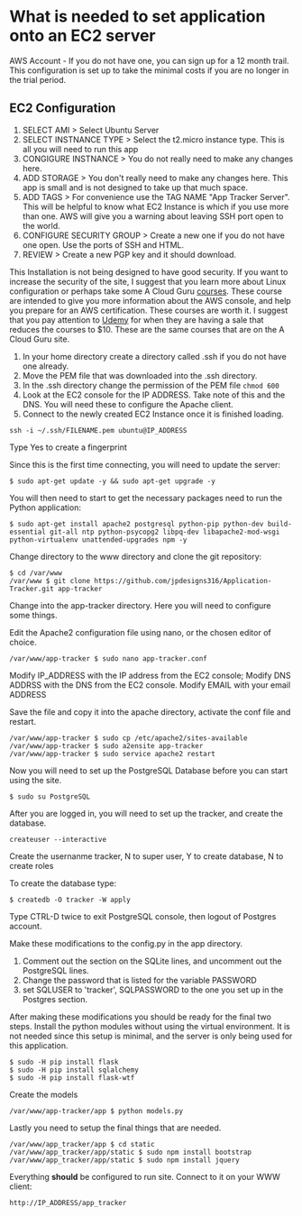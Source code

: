 
# What is needed to set application onto an EC2 server


AWS Account - If you do not have one, you can sign up for a 12 month trail. This configuration is set up to take the minimal costs if you are no longer in the trial period.


## EC2 Configuration
1. SELECT AMI > Select Ubuntu Server
2. SELECT INSTNANCE TYPE > Select the t2.micro instance type. This is all you will need to run this app
3. CONGIGURE INSTNANCE > You do not really need to make any changes here.  
4. ADD STORAGE > You don't really need to make any changes here. This app is small and is not designed to take up that much space.
5. ADD TAGS > For convenience use the TAG NAME "App Tracker Server". This will be helpful to know what EC2 Instance is which if you use more than one. AWS will give you a warning about leaving SSH port open to the world.
6. CONFIGURE SECURITY GROUP > Create a new one if you do not have one open. Use the ports of SSH and HTML.
7. REVIEW > Create a new PGP key and it should download.

This Installation is not being designed to have good security. If you want to increase the security of
the site, I suggest that you learn more about Linux configuration or perhaps take some A Cloud Guru [courses](http://acloud.guru). These course are intended to give you more information about the AWS console, and help you prepare for an AWS certification. These courses are worth it. I suggest that you pay attention to [Udemy](http://www.udemy.com/) for when they are having a sale that reduces the courses to $10. These are the same courses that are on the A Cloud Guru site.

1. In your home directory create a directory called .ssh if you do not have one already.
2. Move the PEM file that was downloaded into the .ssh directory.
3. In the .ssh directory change the permission of the PEM file `chmod 600 `
4. Look at the EC2 console for the IP ADDRESS. Take note of this and the DNS. You will need these to configure the Apache client.
5. Connect to the newly created EC2 Instance once it is finished loading.
```
ssh -i ~/.ssh/FILENAME.pem ubuntu@IP_ADDRESS
```
Type Yes to create a fingerprint

Since this is the first time connecting, you will need to update the server:
```
$ sudo apt-get update -y && sudo apt-get upgrade -y
```
You will then need to start to get the necessary packages need to run the Python application:

```
$ sudo apt-get install apache2 postgresql python-pip python-dev build-essential git-all ntp python-psycopg2 libpq-dev libapache2-mod-wsgi python-virtualenv unattended-upgrades npm -y
```

Change directory to the www directory and clone the git repository:

```
$ cd /var/www
/var/www $ git clone https://github.com/jpdesigns316/Application-Tracker.git app-tracker
```

 Change into the app-tracker directory. Here you will need to configure some things.


Edit the Apache2 configuration file using nano, or the chosen editor of choice.
 ```
 /var/www/app-tracker $ sudo nano app-tracker.conf
 ```

Modify IP_ADDRESS with the IP address from the EC2 console;
Modify DNS ADDRSS with the DNS from the EC2 console.
Modify EMAIL with your email ADDRESS

Save the file and copy it into the apache directory, activate the conf file and restart.
```
/var/www/app-tracker $ sudo cp /etc/apache2/sites-available
/var/www/app-tracker $ sudo a2ensite app-tracker
/var/www/app-tracker $ sudo service apache2 restart
```

Now you will need to set up the PostgreSQL Database before you can start using the site.
```
$ sudo su PostgreSQL
```
After you are logged in, you will need to set up the tracker, and create the database.
```
createuser --interactive
```
Create the usernanme tracker, N to super user, Y to create database, N to create roles

To create the database type:
```
$ createdb -O tracker -W apply
```

Type CTRL-D twice to exit PostgreSQL console, then logout of Postgres account.

Make these modifications to the config.py in the app directory.

1. Comment out the section on the SQLite lines, and uncomment out the PostgreSQL lines.
2. Change the password that is listed for the variable PASSWORD
3. set SQLUSER to 'tracker', SQLPASSWORD to the one you set up in the Postgres section.

After making these modifications you should be ready for the final two steps.
Install the python modules without using the virtual environment. It is not needed
since this setup is minimal, and the server is only being used for this application.
```
$ sudo -H pip install flask
$ sudo -H pip install sqlalchemy
$ sudo -H pip install flask-wtf
```
Create the models
```
/var/www/app-tracker/app $ python models.py
```
Lastly you need to setup the final things that are needed.
```
/var/www/app_tracker/app $ cd static
/var/www/app_tracker/app/static $ sudo npm install bootstrap
/var/www/app_tracker/app/static $ sudo npm install jquery
```

Everything **should** be configured to run site. Connect to it on your WWW client:
```
http://IP_ADDRESS/app_tracker
```
